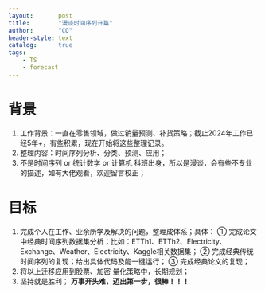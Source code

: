 ```yaml
---
layout:       post
title:        "漫谈时间序列开篇"
author:       "CQ"
header-style: text
catalog:      true
tags:
    - TS
    - forecast
---
```

# 背景
1. 工作背景：一直在零售领域，做过销量预测、补货策略；截止2024年工作已经5年+，有些积累，现在开始将这些整理记录。
2. 整理内容：时间序列分析、分类、预测、应用；
3. 不是时间序列 or 统计数学 or 计算机 科班出身，所以是漫谈，会有些不专业的描述，如有大佬观看，欢迎留言校正；
# 目标
1. 完成个人在工作、业余所学及解决的问题，整理成体系；具体：
    ① 完成论文中经典时间序列数据集分析；比如：ETTh1、ETTh2、Electricity、Exchange、Weather、Electricity、Kaggle相关数据集；
    ② 完成经典传统时间序列的复现；给出具体代码及能一键运行；
    ③ 完成经典论文的复现；
2. 将以上迁移应用到股票、加密 量化策略中，长期规划；
3. 坚持就是胜利；
**万事开头难，迈出第一步，很棒！！！**